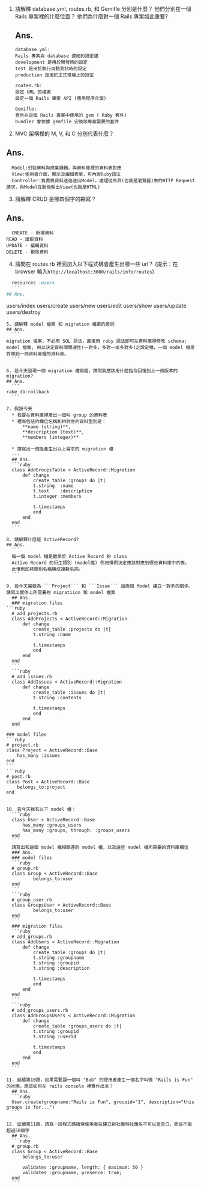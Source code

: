 1. 請解釋 database.yml, routes.rb, 和 Gemifle 分別是什麼？ 他們分別在一個 Rails 專案裡的什麼位置？ 他們為什麼對一個 Rails 專案如此重要? 
	## Ans.
	```
	database.yml: 
    Rails 專案與 database 連結的設定檔
    development 是用於開發時的設定
    test 是用於執行自動測試時的設定
    production 是用於正式環境上的設定

	routes.rb:
    設定 URL 的檔案
    設定一個 Rails 專案 API (應用程序介面) 

	Gemifle:
    宣告在這個 Rails 專案中使用的 gem ( Ruby 套件)
    bundler 會依據 gemfile 安裝該專案需要的套件
	```

2. MVC 架構裡的 M, V, 和 C 分別代表什麼？
  ## Ans.
  ```
    Model:封裝資料與商業邏輯，與資料庫裡的資料表對應
    View:使用者介面，顯示及編輯表單，可內嵌Ruby語法
    Controller:負責將資料送進送出Model，處理從外界(也就是瀏覽器)來的HTTP Request請求，與Model互動後輸出View(也就是HTML) 
  ```

3. 請解釋 CRUD 是哪四個字的縮寫？
  ## Ans.  
  ```
	CREATE - 新增資料
  READ - 讀取資料
  UPDATE - 編輯資料
  DELETE - 刪除資料
  ```

4. 請問在 routes.rb 裡面加入以下程式碼會產生出哪一些 url？ (提示：在 browser 輸入```http://localhost:3000/rails/info/routes```)
  ```ruby
	resources :users
	```
  ## Ans.        
  ```      
  users/index
  users/create
  users/new
  users/edit
  users/show
  users/update
  users/destroy    
  ```   
5. 請解釋 model 檔案 和 migration 檔案的差別
  ## Ans.
	```      
  migration 檔案，不必用 SQL 語法，直接用 ruby 語法即可在資料庫裡修改 schema;  
  model 檔案, 用以決定資料間關連性(一對多，多對一或多對多)之設定檔，一個 model 檔是對映到一個資料庫裡的資料表。
	```        

6. 若今天發現一個 migration 檔寫錯，請問我應該用什麼指令回復到上一個版本的 migration? 
  ## Ans.
	```      
  rake db:rollback
	```

7. 假設今天
	* 我要在資料庫裡產出一個叫 group 的資料表
	* 裡面包括的欄位名稱和相對應的資料型別是： 
		**name (string)**,
		**description (text)**,
		**members (integer)**
				
	* 請寫出一個能產生出以上需求的 migration 檔  
	---
	## Ans.
	```ruby
	class AddGroupsTable < ActiveRecord::Migration
		def change
			create_table :groups do |t|
			t.string  :name
			t.text    :description
			t.integer :members

			t.timestamps
			end
		end
	end
	```    

8. 請解釋什麼是 ActiveRecord? 
  ## Ans.
	```    
	每一個 model 檔是繼承於 Active Record 的 class  
	Active Record 的衍生類別 (model檔) 例用慣例決定應該對應到哪些資料庫中的表。
	此慣例即將類別名稱轉成複數名詞。
	```
    
9. 若今天需要為 ```Project``` 和 ```Issue``` 這兩個 Model 建立一對多的關係，請寫出實作上所需要的 migratiion 和 model 檔案
	## Ans.  
	### migration files  
  ```ruby
	# add_projects.rb
	class AddProjects < ActiveRecord::Migration
		def change
			create_table :projects do |t|
			t.string :name            

			t.timestamps
			end
		end
	end
	``` 
	```ruby
	# add_issues.rb
	class AddIssues < ActiveRecord::Migration
		def change
			create_table :issues do |t|
			t.string :contents            

			t.timestamps
			end
		end
	end
  ```
	### model files
	```ruby
	# project.rb
	class Project < ActiveRecord::Base
		has_many :issues  
	end
	```
	```ruby
	# post.rb
	class Post < ActiveRecord::Base        
		belongs_to:project
	end
  ```    

10. 若今天我有以下 model 檔：
	```ruby
	class User < ActiveRecord::Base
		has_many :groups_users
		has_many :groups, through: :groups_users 
	end
	```
	請寫出和這個 model 檔相關連的 model 檔，以及這些 model 檔所需要的資料庫欄位
	### Ans.  
	### model files    
	```ruby
	# group.rb
	class Group < ActiveRecord::Base        
			belongs_to:user
	end
	```
	```ruby
	# group_user.rb
	class GroupsUser < ActiveRecord::Base        
			belongs_to:user
	end
	```    
	### migration files    
	```ruby
	# add_groups.rb
	class AddUsers < ActiveRecord::Migration
		def change
			create_table :groups do |t|
			t.string :groupname
			t.string :groupid
			t.string :description            

			t.timestamps
			end
		end
	end
	```    
	```ruby
	# add_groups_users.rb
	class AddGroupsUsers < ActiveRecord::Migration
		def change
			create_table :groups_users do |t|
			t.string :groupid
			t.string :userid            

			t.timestamps
			end
		end
	end
	```

11. 延續第10題，如果需要讓一個叫 "Bob" 的使用者產生一個名字叫做 "Rails is Fun" 的社團，應該如何在 rails console 裡實作出來？
	## Ans.    
	```ruby
	User.create(groupname:"Rails is Fun", groupid="1", description="this groups is for...")
	```

12. 延續第11題，請寫一段程式碼確保使用者在建立新社團時社團名不可以是空白，而且不能超過50個字
	## Ans.  
	```ruby
	# group.rb
	class Group < ActiveRecord::Base        
		belongs_to:user
		
		validates :groupname, length: { maximum: 50 }
		validates :groupname, presence: true;
	end
	```